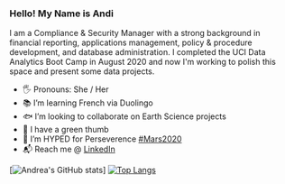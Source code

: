 ### Hello! My Name is Andi
I am a Compliance & Security Manager with a strong background in financial reporting, applications management, policy & procedure development, and database administration. I completed the UCI Data Analytics Boot Camp in August 2020 and now I'm working to polish this space and present some data projects.
- 🖐️ Pronouns: She / Her
- 📚 I’m learning French via Duolingo
- 🐟 I’m looking to collaborate on Earth Science projects
- 🌱 I have a green thumb
- 🚀 I’m HYPED for Perseverence [#Mars2020](https://mars.nasa.gov/mars2020/)
- 📬 Reach me @ [LinkedIn](https://www.linkedin.com/in/andrearose6208/)

[![Andrea's GitHub stats](https://github-readme-stats.vercel.app/api?username=photosynthesist62&show_icons=true)]
[![Top Langs](https://github-readme-stats.vercel.app/api/top-langs/?username=photosynthesist62&layout=compact)](https://github.com/photosynthesist62/github-readme-stats)
